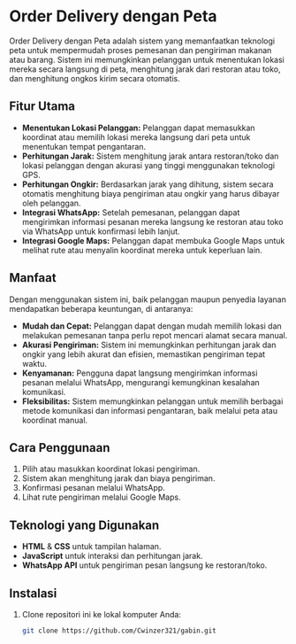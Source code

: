 # Order Delivery dengan Peta

Order Delivery dengan Peta adalah sistem yang memanfaatkan teknologi peta untuk mempermudah proses pemesanan dan pengiriman makanan atau barang. Sistem ini memungkinkan pelanggan untuk menentukan lokasi mereka secara langsung di peta, menghitung jarak dari restoran atau toko, dan menghitung ongkos kirim secara otomatis.

## Fitur Utama

- **Menentukan Lokasi Pelanggan:** Pelanggan dapat memasukkan koordinat atau memilih lokasi mereka langsung dari peta untuk menentukan tempat pengantaran.
- **Perhitungan Jarak:** Sistem menghitung jarak antara restoran/toko dan lokasi pelanggan dengan akurasi yang tinggi menggunakan teknologi GPS.
- **Perhitungan Ongkir:** Berdasarkan jarak yang dihitung, sistem secara otomatis menghitung biaya pengiriman atau ongkir yang harus dibayar oleh pelanggan.
- **Integrasi WhatsApp:** Setelah pemesanan, pelanggan dapat mengirimkan informasi pesanan mereka langsung ke restoran atau toko via WhatsApp untuk konfirmasi lebih lanjut.
- **Integrasi Google Maps:** Pelanggan dapat membuka Google Maps untuk melihat rute atau menyalin koordinat mereka untuk keperluan lain.

## Manfaat

Dengan menggunakan sistem ini, baik pelanggan maupun penyedia layanan mendapatkan beberapa keuntungan, di antaranya:
- **Mudah dan Cepat:** Pelanggan dapat dengan mudah memilih lokasi dan melakukan pemesanan tanpa perlu repot mencari alamat secara manual.
- **Akurasi Pengiriman:** Sistem ini memungkinkan perhitungan jarak dan ongkir yang lebih akurat dan efisien, memastikan pengiriman tepat waktu.
- **Kenyamanan:** Pengguna dapat langsung mengirimkan informasi pesanan melalui WhatsApp, mengurangi kemungkinan kesalahan komunikasi.
- **Fleksibilitas:** Sistem memungkinkan pelanggan untuk memilih berbagai metode komunikasi dan informasi pengantaran, baik melalui peta atau koordinat manual.

## Cara Penggunaan

1. Pilih atau masukkan koordinat lokasi pengiriman.
2. Sistem akan menghitung jarak dan biaya pengiriman.
3. Konfirmasi pesanan melalui WhatsApp.
4. Lihat rute pengiriman melalui Google Maps.

## Teknologi yang Digunakan

- **HTML** & **CSS** untuk tampilan halaman.
- **JavaScript** untuk interaksi dan perhitungan jarak.
- **WhatsApp API** untuk pengiriman pesan langsung ke restoran/toko.

## Instalasi

1. Clone repositori ini ke lokal komputer Anda:
   ```bash
   git clone https://github.com/Cwinzer321/gabin.git
